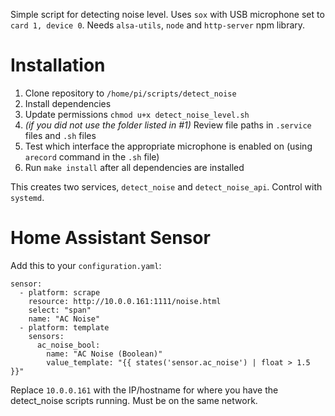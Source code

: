 Simple script for detecting noise level. Uses `sox` with USB microphone set to `card 1, device 0`. Needs `alsa-utils`, `node` and `http-server` npm library.

# Installation

1. Clone repository to `/home/pi/scripts/detect_noise`
1. Install dependencies
2. Update permissions `chmod u+x detect_noise_level.sh`
2. _(if you did not use the folder listed in #1)_ Review file paths in `.service` files and `.sh` files
2. Test which interface the appropriate microphone is enabled on (using `arecord` command in the `.sh` file)
3. Run `make install` after all dependencies are installed

This creates two services, `detect_noise` and `detect_noise_api`. Control with `systemd`.

# Home Assistant Sensor

Add this to your `configuration.yaml`:

```
sensor:
  - platform: scrape
    resource: http://10.0.0.161:1111/noise.html
    select: "span"
    name: "AC Noise"
  - platform: template
    sensors:
      ac_noise_bool:
        name: "AC Noise (Boolean)"
        value_template: "{{ states('sensor.ac_noise') | float > 1.5 }}"

```

Replace `10.0.0.161` with the IP/hostname for where you have the detect_noise scripts running. Must be on the same network.
